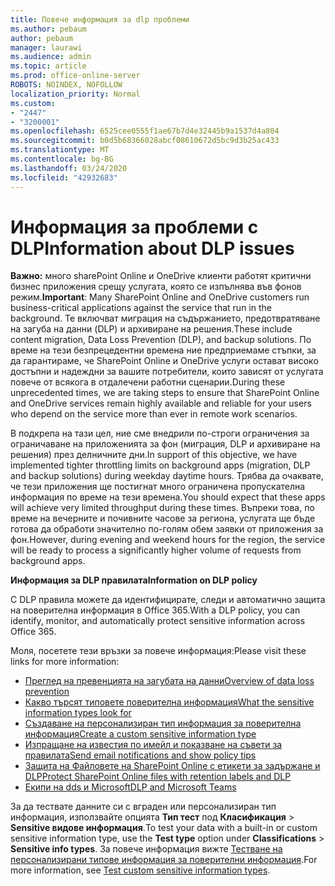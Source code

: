 ```yaml
---
title: Повече информация за dlp проблеми
ms.author: pebaum
author: pebaum
manager: laurawi
ms.audience: admin
ms.topic: article
ms.prod: office-online-server
ROBOTS: NOINDEX, NOFOLLOW
localization_priority: Normal
ms.custom:
- "2447"
- "3200001"
ms.openlocfilehash: 6525cee0555f1ae67b7d4e32445b9a1537d4a804
ms.sourcegitcommit: b0d5b68366028abcf08610672d5bc9d3b25ac433
ms.translationtype: MT
ms.contentlocale: bg-BG
ms.lasthandoff: 03/24/2020
ms.locfileid: "42932683"
---
```

# <a name="information-about-dlp-issues"></a><span data-ttu-id="0852c-102">Информация за проблеми с DLP</span><span class="sxs-lookup"><span data-stu-id="0852c-102">Information about DLP issues</span></span>

<span data-ttu-id="0852c-103">**Важно:** много sharePoint Online и OneDrive клиенти работят критични бизнес приложения срещу услугата, която се изпълнява във фонов режим.</span><span class="sxs-lookup"><span data-stu-id="0852c-103">**Important**: Many SharePoint Online and OneDrive customers run business-critical applications against the service that run in the background.</span></span> <span data-ttu-id="0852c-104">Те включват миграция на съдържанието, предотвратяване на загуба на данни (DLP) и архивиране на решения.</span><span class="sxs-lookup"><span data-stu-id="0852c-104">These include content migration, Data Loss Prevention (DLP), and backup solutions.</span></span> <span data-ttu-id="0852c-105">По време на тези безпрецедентни времена ние предприемаме стъпки, за да гарантираме, че SharePoint Online и OneDrive услуги остават високо достъпни и надеждни за вашите потребители, които зависят от услугата повече от всякога в отдалечени работни сценарии.</span><span class="sxs-lookup"><span data-stu-id="0852c-105">During these unprecedented times, we are taking steps to ensure that SharePoint Online and OneDrive services remain highly available and reliable for your users who depend on the service more than ever in remote work scenarios.</span></span>

<span data-ttu-id="0852c-106">В подкрепа на тази цел, ние сме внедрили по-строги ограничения за ограничаване на приложенията за фон (миграция, DLP и архивиране на решения) през делничните дни.</span><span class="sxs-lookup"><span data-stu-id="0852c-106">In support of this objective, we have implemented tighter throttling limits on background apps (migration, DLP and backup solutions) during weekday daytime hours.</span></span> <span data-ttu-id="0852c-107">Трябва да очаквате, че тези приложения ще постигнат много ограничена пропускателна информация по време на тези времена.</span><span class="sxs-lookup"><span data-stu-id="0852c-107">You should expect that these apps will achieve very limited throughput during these times.</span></span> <span data-ttu-id="0852c-108">Въпреки това, по време на вечерните и почивните часове за региона, услугата ще бъде готова да обработи значително по-голям обем заявки от приложения за фон.</span><span class="sxs-lookup"><span data-stu-id="0852c-108">However, during evening and weekend hours for the region, the service will be ready to process a significantly higher volume of requests from background apps.</span></span>

<span data-ttu-id="0852c-109">**Информация за DLP правилата**</span><span class="sxs-lookup"><span data-stu-id="0852c-109">**Information on DLP policy**</span></span>

<span data-ttu-id="0852c-110">С DLP правила можете да идентифицирате, следи и автоматично защита на поверителна информация в Office 365.</span><span class="sxs-lookup"><span data-stu-id="0852c-110">With a DLP policy, you can identify, monitor, and automatically protect sensitive information across Office 365.</span></span>

<span data-ttu-id="0852c-111">Моля, посетете тези връзки за повече информация:</span><span class="sxs-lookup"><span data-stu-id="0852c-111">Please visit these links for more information:</span></span>

- [<span data-ttu-id="0852c-112">Преглед на превенцията на загубата на данни</span><span class="sxs-lookup"><span data-stu-id="0852c-112">Overview of data loss prevention</span></span>](https://docs.microsoft.com/office365/securitycompliance/data-loss-prevention-policies)
- [<span data-ttu-id="0852c-113">Какво търсят типовете поверителна информация</span><span class="sxs-lookup"><span data-stu-id="0852c-113">What the sensitive information types look for</span></span>](https://docs.microsoft.com/office365/securitycompliance/what-the-sensitive-information-types-look-for)
- [<span data-ttu-id="0852c-114">Създаване на персонализиран тип информация за поверителна информация</span><span class="sxs-lookup"><span data-stu-id="0852c-114">Create a custom sensitive information type</span></span>](https://docs.microsoft.com/office365/securitycompliance/create-a-custom-sensitive-information-type)
- [<span data-ttu-id="0852c-115">Изпращане на известия по имейл и показване на съвети за правилата</span><span class="sxs-lookup"><span data-stu-id="0852c-115">Send email notifications and show policy tips</span></span>](https://docs.microsoft.com/office365/securitycompliance/use-notifications-and-policy-tips)
- [<span data-ttu-id="0852c-116">Защита на Файловете на SharePoint Online с етикети за задържане и DLP</span><span class="sxs-lookup"><span data-stu-id="0852c-116">Protect SharePoint Online files with retention labels and DLP</span></span>](https://docs.microsoft.com/office365/securitycompliance/protect-sharepoint-online-files-with-office-365-labels-and-dlp)
- [<span data-ttu-id="0852c-117">Екипи на dds и Microsoft</span><span class="sxs-lookup"><span data-stu-id="0852c-117">DLP and Microsoft Teams</span></span>](https://docs.microsoft.com/office365/securitycompliance/dlp-microsoft-teams)

<span data-ttu-id="0852c-118">За да тествате данните си с вграден или персонализиран тип информация, използвайте опцията **Тип тест** под **Класификация** > **Sensitive видове информация**.</span><span class="sxs-lookup"><span data-stu-id="0852c-118">To test your data with a built-in or custom sensitive information type, use the **Test type** option under **Classifications** > **Sensitive info types**.</span></span> <span data-ttu-id="0852c-119">За повече информация вижте [Тестване на персонализирани типове информация за поверителни информация](https://docs.microsoft.com/office365/securitycompliance/create-a-custom-sensitive-information-type#test-custom-sensitive-information-types-in-the-security--compliance-center).</span><span class="sxs-lookup"><span data-stu-id="0852c-119">For more information, see [Test custom sensitive information types](https://docs.microsoft.com/office365/securitycompliance/create-a-custom-sensitive-information-type#test-custom-sensitive-information-types-in-the-security--compliance-center).</span></span>